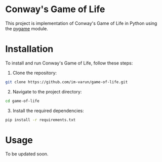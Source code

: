 # Conway's Game of Life

This project is implementation of Conway's Game of Life in Python using the [pygame](https://www.pygame.org/news) module.

# Installation

To install and run Conway's Game of Life, follow these steps:

1. Clone the repository:
```sh
git clone https://github.com/im-varun/game-of-life.git
```

2. Navigate to the project directory:
```sh
cd game-of-life
```

3. Install the required dependencies:
```sh
pip install -r requirements.txt
```

# Usage

To be updated soon.